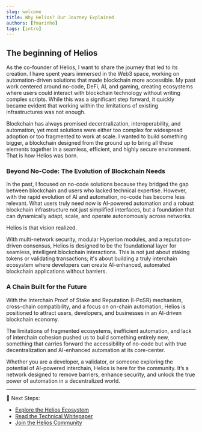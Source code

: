 ```yaml
---
slug: welcome
title: Why Helios? Our Journey Explained
authors: [fmarinho]
tags: [intro]
---
```


## The beginning of Helios

As the co-founder of Helios, I want to share the journey that led to its creation. I have spent years immersed in the Web3 space, working on automation-driven solutions that made blockchain more accessible. My past work centered around no-code, DeFi, AI, and gaming, creating ecosystems where users could interact with blockchain technology without writing complex scripts. While this was a significant step forward, it quickly became evident that working within the limitations of existing infrastructures was not enough.

Blockchain has always promised decentralization, interoperability, and automation, yet most solutions were either too complex for widespread adoption or too fragmented to work at scale. I wanted to build something bigger, a blockchain designed from the ground up to bring all these elements together in a seamless, efficient, and highly secure environment. That is how Helios was born.

### Beyond No-Code: The Evolution of Blockchain Needs

In the past, I focused on no-code solutions because they bridged the gap between blockchain and users who lacked technical expertise. However, with the rapid evolution of AI and automation, no-code has become less relevant. What users truly need now is AI-powered automation and a robust blockchain infrastructure not just simplified interfaces, but a foundation that can dynamically adapt, scale, and operate autonomously across networks.

Helios is that vision realized.

With multi-network security, modular Hyperion modules, and a reputation-driven consensus, Helios is designed to be the foundational layer for seamless, intelligent blockchain interactions. This is not just about staking tokens or validating transactions; it's about building a truly interchain ecosystem where developers can create AI-enhanced, automated blockchain applications without barriers.

### A Chain Built for the Future

With the Interchain Proof of Stake and Reputation (I-PoSR) mechanism, cross-chain compatibility, and a focus on on-chain automation, Helios is positioned to attract users, developers, and businesses in an AI-driven blockchain economy.

The limitations of fragmented ecosystems, inefficient automation, and lack of interchain cohesion pushed us to build something entirely new, something that carries forward the accessibility of no-code but with true decentralization and AI-enhanced automation at its core-center.

Whether you are a developer, a validator, or someone exploring the potential of AI-powered interchain, Helios is here for the community. It’s a network designed to remove barriers, enhance security, and unlock the true power of automation in a decentralized world.


---

🔗 Next Steps:
- [Explore the Helios Ecosystem](#)
- [Read the Technical Whitepaper](#)
- [Join the Helios Community](#)
